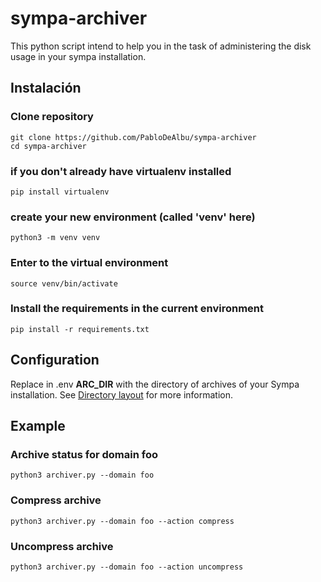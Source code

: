 # sympa-archiver

This python script intend to help you in the task of administering the disk usage in your sympa installation.

## Instalación

### Clone repository
```
git clone https://github.com/PabloDeAlbu/sympa-archiver
cd sympa-archiver
```

### if you don't already have virtualenv installed

```
pip install virtualenv
```

### create your new environment (called 'venv' here)

```
python3 -m venv venv
```

### Enter to the virtual environment

```
source venv/bin/activate
```

### Install the requirements in the current environment

```
pip install -r requirements.txt
```

## Configuration

Replace in .env **ARC_DIR** with the directory of archives of your Sympa installation. See [Directory layout](https://www.sympa.community/manual/layout.html) for more information.

## Example

### Archive status for domain **foo**
```
python3 archiver.py --domain foo
```


### Compress archive
```
python3 archiver.py --domain foo --action compress 
```

### Uncompress archive
```
python3 archiver.py --domain foo --action uncompress
```
